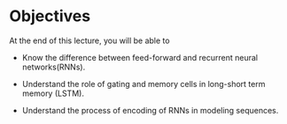 # Objectives

At the end of this lecture, you will be able to

- Know the difference between feed-forward and recurrent neural networks(RNNs).

- Understand the role of gating and memory cells in long-short term memory (LSTM).

- Understand the process of encoding of RNNs in modeling sequences.
